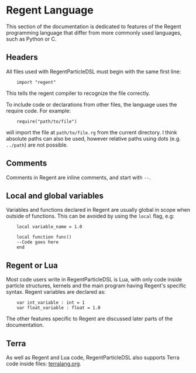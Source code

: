 # Regent Language

This section of the documentation is dedicated to features of the Regent programming language that differ
from more commonly used languages, such as Python or C.

## Headers

All files used with RegentParticleDSL must begin with the same first line:
```
    import "regent"
```

This tells the regent compiler to recognize the file correctly.

To include code or declarations from other files, the language uses the require code. For example:
```
    require("path/to/file")
```

will import the file at `path/to/file.rg` from the current directory. I think absolute paths can
also be used, however relative paths using dots (e.g. `../path`) are not possible.


## Comments

Comments in Regent are inline comments, and start with `--`. 

## Local and global variables

Variables and functions declared in Regent are usually global in scope when outside of functions.
This can be avoided by using the `local` flag, e.g:
```
    local variable_name = 1.0
    
    local function func()
    --Code goes here
    end
```

## Regent or Lua

Most code users write in RegentParticleDSL is Lua, with only code inside particle structures, kernels and
the main program having Regent's specific syntax. Regent variables are declared as:
```
    var int_variable : int = 1
    var float_variable : float = 1.0
```

The other features specific to Regent are discussed later parts of the documentation.

## Terra
As well as Regent and Lua code, RegentParticleDSL also supports Terra code inside files: [terralang.org](http://terralang.org/).
